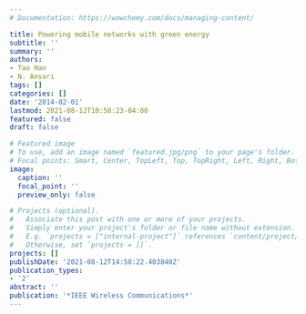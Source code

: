 ```yaml
---
# Documentation: https://wowchemy.com/docs/managing-content/

title: Powering mobile networks with green energy
subtitle: ''
summary: ''
authors:
- Tao Han
- N. Ansari
tags: []
categories: []
date: '2014-02-01'
lastmod: 2021-08-12T10:58:23-04:00
featured: false
draft: false

# Featured image
# To use, add an image named `featured.jpg/png` to your page's folder.
# Focal points: Smart, Center, TopLeft, Top, TopRight, Left, Right, BottomLeft, Bottom, BottomRight.
image:
  caption: ''
  focal_point: ''
  preview_only: false

# Projects (optional).
#   Associate this post with one or more of your projects.
#   Simply enter your project's folder or file name without extension.
#   E.g. `projects = ["internal-project"]` references `content/project/deep-learning/index.md`.
#   Otherwise, set `projects = []`.
projects: []
publishDate: '2021-08-12T14:58:22.403840Z'
publication_types:
- '2'
abstract: ''
publication: '*IEEE Wireless Communications*'
---
```

